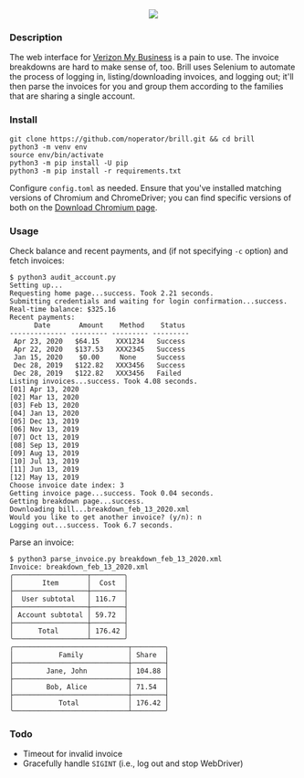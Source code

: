 <div align="center">
  <img src="https://i.imgflip.com/3r3rm5.jpg" />
</div>

### Description

The web interface for [Verizon My Business](b2b.verizonwireless.com/) is a pain to use. The invoice breakdowns are hard to make sense of, too. Brill uses Selenium to automate the process of logging in, listing/downloading invoices, and logging out; it'll then parse the invoices for you and group them according to the families that are sharing a single account.

### Install

```
git clone https://github.com/noperator/brill.git && cd brill
python3 -m venv env
source env/bin/activate
python3 -m pip install -U pip
python3 -m pip install -r requirements.txt
```

Configure `config.toml` as needed. Ensure that you've installed matching versions of Chromium and ChromeDriver; you can find specific versions of both on the [Download Chromium page](https://www.chromium.org/getting-involved/download-chromium).

### Usage
Check balance and recent payments, and (if not specifying `-c` option) and fetch invoices:
```
$ python3 audit_account.py
Setting up...
Requesting home page...success. Took 2.21 seconds.
Submitting credentials and waiting for login confirmation...success.
Real-time balance: $325.16
Recent payments:
      Date       Amount    Method    Status
-------------- --------- --------- ---------
 Apr 23, 2020   $64.15    XXX1234   Success
 Apr 22, 2020   $137.53   XXX2345   Success
 Jan 15, 2020    $0.00     None     Success
 Dec 28, 2019   $122.82   XXX3456   Success
 Dec 28, 2019   $122.82   XXX3456   Failed
Listing invoices...success. Took 4.08 seconds.
[01] Apr 13, 2020
[02] Mar 13, 2020
[03] Feb 13, 2020
[04] Jan 13, 2020
[05] Dec 13, 2019
[06] Nov 13, 2019
[07] Oct 13, 2019
[08] Sep 13, 2019
[09] Aug 13, 2019
[10] Jul 13, 2019
[11] Jun 13, 2019
[12] May 13, 2019
Choose invoice date index: 3
Getting invoice page...success. Took 0.04 seconds.
Getting breakdown page...success.
Downloading bill...breakdown_feb_13_2020.xml
Would you like to get another invoice? (y/n): n
Logging out...success. Took 6.7 seconds.
```

Parse an invoice:
```
$ python3 parse_invoice.py breakdown_feb_13_2020.xml
Invoice: breakdown_feb_13_2020.xml
╭──────────────────┬────────╮
│       Item       │  Cost  │
├──────────────────┼────────┤
│  User subtotal   │ 116.7  │
├──────────────────┼────────┤
│ Account subtotal │ 59.72  │
├──────────────────┼────────┤
│      Total       │ 176.42 │
╰──────────────────┴────────╯
╭────────────────────────────┬────────╮
│           Family           │ Share  │
├────────────────────────────┼────────┤
│        Jane, John          │ 104.88 │
├────────────────────────────┼────────┤
│        Bob, Alice          │ 71.54  │
├────────────────────────────┼────────┤
│           Total            │ 176.42 │
╰────────────────────────────┴────────╯
```

### Todo

- Timeout for invalid invoice
- Gracefully handle `SIGINT` (i.e., log out and stop WebDriver)
